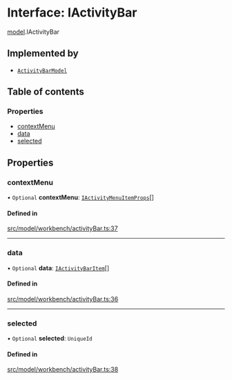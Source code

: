 # Interface: IActivityBar

[model](../modules/model.md).IActivityBar

## Implemented by

- [`ActivityBarModel`](../classes/model.ActivityBarModel.md)

## Table of contents

### Properties

- [contextMenu](model.IActivityBar.md#contextmenu)
- [data](model.IActivityBar.md#data)
- [selected](model.IActivityBar.md#selected)

## Properties

### contextMenu

• `Optional` **contextMenu**: [`IActivityMenuItemProps`](model.IActivityMenuItemProps.md)[]

#### Defined in

[src/model/workbench/activityBar.ts:37](https://github.com/gethubai/hubai-core/blob/43abc4a/src/model/workbench/activityBar.ts#L37)

___

### data

• `Optional` **data**: [`IActivityBarItem`](model.IActivityBarItem.md)[]

#### Defined in

[src/model/workbench/activityBar.ts:36](https://github.com/gethubai/hubai-core/blob/43abc4a/src/model/workbench/activityBar.ts#L36)

___

### selected

• `Optional` **selected**: `UniqueId`

#### Defined in

[src/model/workbench/activityBar.ts:38](https://github.com/gethubai/hubai-core/blob/43abc4a/src/model/workbench/activityBar.ts#L38)

